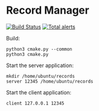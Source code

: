 # Record Manager

[![Build Status](https://travis-ci.com/johnpatek/record-manager.svg?branch=master)](https://travis-ci.com/johnpatek/record-manager)
[![Total alerts](https://img.shields.io/lgtm/alerts/g/johnpatek/record-manager.svg?logo=lgtm&logoWidth=18)](https://lgtm.com/projects/g/johnpatek/record-manager/alerts/)

Build:
```shell
python3 cmake.py --common
python3 cmake.py
```

Start the server application:
```shell
mkdir /home/ubuntu/records
server 12345 /home/ubuntu/records
```

Start the client application:
```shell
client 127.0.0.1 12345
```
